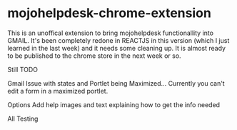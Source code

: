 # mojohelpdesk-chrome-extension

This is an unoffical extension to bring mojohelpdesk functionallity into GMAIL. It's been completely redone in REACTJS in this version (which I just learned in the last week) and it needs some cleaning up. It is almost ready to be published to the chrome store in the next week or so.


Still TODO

Gmail
Issue with states and Portlet being Maximized... Currently you can't edit a form in a maximized portlet.

Options
Add help images and text explaining how to get the info needed

All
Testing